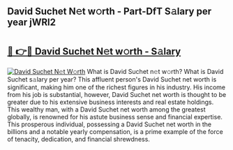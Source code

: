 ## David Suchet N𝚎t w𝚘rth - Part-DfT S𝚊lary per year jWRl2

# <h2><a href="http://gc021fx.nevu.top/?p=David+Suchet">🔗 👉🔴 David Suchet N𝚎t w𝚘rth - S𝚊lary</a></h2>

[![David Suchet N𝚎t W𝚘rth](https://i.imgur.com/Oavwk0R.jpeg)](http://gc021fx.nevu.top/?p=David+Suchet)
What is David Suchet n𝚎t w𝚘rth? What is David Suchet s𝚊lary per year?
This affluent person's David Suchet net worth is significant, making him one of the richest figures in his industry. His income from his job is substantial, however, David Suchet net worth is thought to be greater due to his extensive business interests and real estate holdings. This wealthy man, with a David Suchet net worth among the greatest globally, is renowned for his astute business sense and financial expertise. This prosperous individual, possessing a David Suchet net worth in the billions and a notable yearly compensation, is a prime example of the force of tenacity, dedication, and financial shrewdness.
